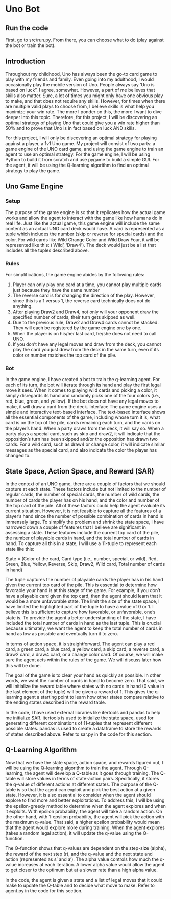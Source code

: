 # Uno Bot

## Run the code

First, go to src/run.py. From there, you can choose what to do (play against the bot or train the bot).

## Introduction

Throughout my childhood, Uno has always been the go-to card game to play with my friends and family. Even going into my adulthood, I would occasionally play the mobile version of Uno. People always say ‘Uno is based on luck”. I agree, somewhat. However, a part of me believes that skills also matter. Sure, a lot of times you might only have one obvious play to make, and that does not require any skills. However, for times when there are multiple valid plays to choose from, I believe skills is what help you maximize your win rate. The more I ponder on this, the more I want to dive deeper into this topic. Therefore, for this project, I will be discovering an optimal strategy of playing Uno that could give you a win rate higher than 50% and to prove that Uno is in fact based on luck AND skills.

For this project, I will only be discovering an optimal strategy for playing against a player, a 1v1 Uno game. My project will consist of two parts: a game engine of the UNO card game, and using the game engine to train an agent to use an optimal strategy. For the game engine, I will be using Python to build it from scratch and use pygame to build a simple GUI. For the agent, it will be using the Q-learning algorithm to find an optimal strategy to play the game.

## Uno Game Engine

### Setup

The purpose of the game engine is so that it replicates how the actual game works and allow the agent to interact with the game like how humans do in real life. Just like the actual game, this game engine will include the same content as an actual UNO card deck would have. A card is represented as a tuple which includes the number (skip or reverse for special cards) and the color. For wild cards like Wild Change Color and Wild Draw Four, it will be represented like this: (‘Wild’, ‘Draw4’). The deck would just be a list that includes all the tuples described above.

### Rules

For simplifications, the game engine abides by the following rules:

1. Player can only play one card at a time, you cannot play multiple cards just because they have the same number
2. The reverse card is for changing the direction of the play. However, since this is a 1 versus 1, the reverse card technically does not do anything.
3. After playing Draw2 and Draw4, not only will your opponent draw the specified number of cards, their turn gets skipped as well.
4. Due to the previous rule, Draw2 and Draw4 cards cannot be stacked. They will each be registered by the game engine one by one.
5. When the player is on his/her last card, he/she does not need to call UNO.
6. If you don’t have any legal moves and draw from the deck, you cannot play the card you just drew from the deck in the same turn, even if its color or number matches the top card of the pile.

### Bot

In the game engine, I have created a bot to train the q-learning agent. For each of its turn, the bot will iterate through its hand and play the first legal move it sees. When it comes to playing wild cards and picking a color, it simply disregards its hand and randomly picks one of the four colors (i.e., red, blue, green, and yellow). If the bot does not have any legal moves to make, it will draw a card from the deck.
Interface
The game engine uses a simple and interactive text-based interface. The text-based interface shows all the essential components of the game, including whose turn it is, what card is on the top of the pile, cards remaining each turn, and the cards on the player’s hand. When a party draws from the deck, it will say so. When a party plays a special card, such as skip and draw2, it will indicate that the opposition’s turn has been skipped and/or the opposition has drawn two cards. For a wild card, such as draw4 or change color, it will indicate similar messages as the special card, and also indicate the color the player has changed to.

## State Space, Action Space, and Reward (SAR)

In the context of an UNO game, there are a couple of factors that we should capture at each state. These factors include but not limited to the number of regular cards, the number of special cards, the number of wild cards, the number of cards the player has on his hand, and the color and number of the top card of the pile. All of these factors could help the agent evaluate its current situation. However, it is not feasible to capture all the features of a player’s hand since the number of possible combination of cards in hand is immensely large. To simplify the problem and shrink the state space, I have narrowed down a couple of features that I believe are significant in assessing a state. These features include the current top card of the pile, the number of playable cards in hand, and the total number of cards in hand. To capture all this in a state, I will use a 11-tuple to represent each state like this:

State = (Color of the card, Card type (i.e., number, special, or wild), Red, Green, Blue, Yellow, Reverse, Skip, Draw2, Wild card, Total number of cards in hand)

The tuple captures the number of playable cards the player has in his hand given the current top card of the pile. This is essential to determine how favorable your hand is at this stage of the game. For example, if you don’t have a playable card given the top card, then the agent should learn that it would be a more unfavorable state. The limit the size of the state space, I have limited the highlighted part of the tuple to have a value of 0 or 1. I believe this is sufficient to capture how favorable, or unfavorable, one’s state is. To provide the agent a better understanding of the state, I have included the total number of cards in hand as the last tuple. This is crucial because ultimately, we want the agent to keep the total number of cards in hand as low as possible and eventually turn it to zero.

In terms of action space, it is straightforward. The agent can play a red card, a green card, a blue card, a yellow card, a skip card, a reverse card, a draw2 card, a draw4 card, or a change color card. Of course, we will make sure the agent acts within the rules of the game. We will discuss later how this will be done.

The goal of the game is to clear your hand as quickly as possible. In other words, we want the number of cards in hand to become zero. That said, we will initialize the reward table where states with no cards in hand (0 value in the last element of the tuple) will be given a reward of 1. This gives the q-learning agent a starting point to learn how other states compare relative to the ending states described in the reward table.

In the code, I have used external libraries like itertools and pandas to help me initialize SAR. itertools is used to initialize the state space, used for generating different combinations of 11-tuples that represent different possible states. pandas is used to create a dataframe to store the rewards of states described above. Refer to sar.py in the code for this section.

## Q-Learning Algorithm

Now that we have the state space, action space, and rewards figured out, I will be using the Q-learning algorithm to train the agent. Through Q-learning, the agent will develop a Q-table as it goes through training. The Q-table will store values in terms of state-action pairs. Specifically, it stores the q-value of different actions at different states. The purpose of the Q-table is so that the agent can exploit and pick the best action at a given state. However, it is also essential to consider when the agent should explore to find more and better exploitations. To address this, I will be using the epsilon-greedy method to determine when the agent explores and when it exploits. With epsilon probability, the agent will take a random action. On the other hand, with 1-epsilon probability, the agent will pick the action with the maximum q-value. That said, a higher epsilon probability would mean that the agent would explore more during training. When the agent explores (takes a random legal action), it will update the q-value using the Q-function.

The Q-function shows that q-values are dependent on the step-size (alpha), the reward of the next step (r), and the q-value and the next state and action (represented as s’ and a’). The alpha value controls how much the q-value increases at each iteration. A lower alpha value would allow the agent to get closer to the optimum but at a slower rate than a high alpha value.

In the code, the agent is given a state and a list of legal moves that it could make to update the Q-table and to decide what move to make. Refer to agent.py in the code for this section.
